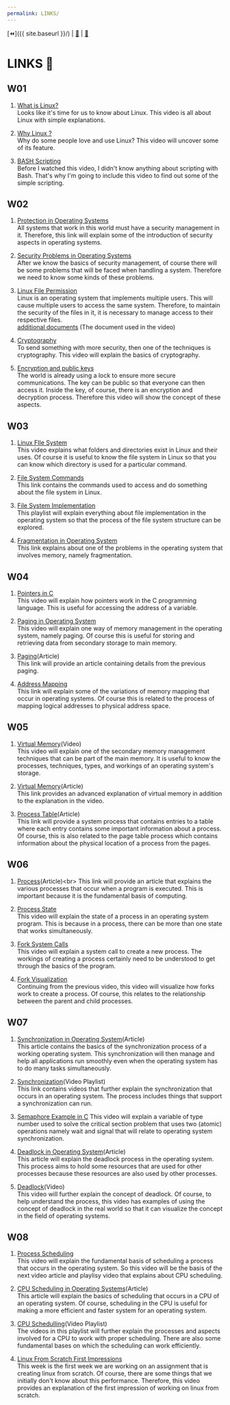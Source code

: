 ```yaml
---
permalink: LINKS/
---
```


[⏪]({{ site.baseurl }}/) | [🧾](https://danenherdi.github.io/os222/TXT/mylog.txt) | [📁](https://github.com/danenherdi/os222/) 

# LINKS 🔗

## W01
1. [What is Linux?](https://youtu.be/rrB13utjYV4)<br>
Looks like it's time for us to know about Linux.
This video is all about Linux with simple explanations.

2. [Why Linux ?](https://youtu.be/otDOHt_Jges)<br>
Why do some people love and use Linux?
This video will uncover some of its feature.

3. [BASH Scripting](https://youtu.be/7qd5sqazD7k)<br>
Before I watched this video, I didn't know anything about scripting with Bash.
That's why I'm going to include this video to find out some of the simple scripting.

## W02
1.  [Protection in Operating Systems](https://www.cs.uic.edu/~jbell/CourseNotes/OperatingSystems/14_Protection.html)<br>
All systems that work in this world must have a security management in it. Therefore, this link will explain some of the introduction of security aspects in operating systems.

2.  [Security Problems in Operating Systems](https://padakuu.com/what-is-the-security-problem-149-article)<br>
After we know the basics of security management, of course there will be some problems that will be faced when handling a system. Therefore we need to know some kinds of these problems.

3.  [Linux File Permission](https://youtu.be/k1yzI7c6Fzk)<br>
Linux is an operating system that implements multiple users. This will cause multiple users to access the same system. Therefore, to maintain the security of the files in it, it is necessary to manage access to their respective files. <br>
[additional documents](https://linuxhandbook.com/linux-file-permissions/) (The document used in the video)<br>

4. [Cryptography](https://youtu.be/6_Cxj5WKpIw)<br>
To send something with more security, then one of the techniques is cryptography. This video will explain the basics of cryptography.

5. [Encryption and public keys](https://youtu.be/6-JjHa-qLPk)<br>
The world is already using a lock to ensure more secure communications. The key can be public so that everyone can then access it. Inside the key, of course, there is an encryption and decryption process. Therefore this video will show the concept of these aspects.

## W03
1. [Linux FIle System](https://youtu.be/HbgzrKJvDRw)<br> 
This video explains what folders and directories exist in Linux and their uses. Of course it is useful to know the file system in Linux so that you can know which directory is used for a particular command.

2. [File System Commands](https://gist.github.com/khazeamo/f762f532bfbc17d5bf396e9d4c2a9586)<br>
This link contains the commands used to access and do something about the file system in Linux.

3. [File System Implementation](https://youtube.com/playlist?list=PLskQvPDUk0sKgGGReUz7nMwYkDTbevUC1)<br>
This playlist will explain everything about file implementation in the operating system so that the process of the file system structure can be explored.

4. [Fragmentation in Operating System](https://www.javatpoint.com/fragmentation-in-operating-system)<br>
This link explains about one of the problems in the operating system that involves memory, namely fragmentation.

## W04
1. [Pointers in C](https://youtu.be/mw1qsMieK5c)<br> 
This video will explain how pointers work in the C programming language. This is useful for accessing the address of a variable.

2. [Paging in Operating System](https://youtu.be/pJ6qrCB8pDw)<br>
This video will explain one way of memory management in the operating system, namely paging. Of course this is useful for storing and retrieving data from secondary storage to main memory.

3. [Paging](https://kuleuven-diepenbeek.github.io/osc-course/ch9-memory/paging/)(Article)<br>
This link will provide an article containing details from the previous paging.

4. [Address Mapping](https://schoettkr.github.io/knowledge-database/uni/os/06_lecture/)<br>
This link will explain some of the variations of memory mapping that occur in operating systems. Of course this is related to the process of mapping logical addresses to physical address space.

## W05
1. [Virtual Memory](https://youtu.be/2quKyPnUShQ)(Video)<br> 
This video will explain one of the secondary memory management techniques that can be part of the main memory. It is useful to know the processes, techniques, types, and workings of an operating system's storage.

2. [Virtual Memory](https://www.techtarget.com/searchstorage/definition/virtual-memory)(Article)<br>
This link provides an advanced explanation of virtual memory in addition to the explanation in the video.

3. [Process Table](https://exposnitc.github.io/os_design-files/process_table.html)(Article)<br>
This link will provide a system process that contains entries to a table where each entry contains some important information about a process. Of course, this is also related to the page table process which contains information about the physical location of a process from the pages.

## W06
1. [Process](https://www.studytonight.com/operating-system/operating-system-processes#:~:text=The%20different%20Process%20States&text=READY%20%2D%20The%20process%20is%20waiting,The%20process%20has%20finished%20execution.)(Article)<br>
This link will provide an article that explains the various processes that occur when a program is executed. This is important because it is the fundamental basis of computing.

2. [Process State](https://youtu.be/jZ_6PXoaoxo)<br>
This video will explain the state of a process in an operating system program. This is because in a process, there can be more than one state that works simultaneously.

3. [Fork System Calls](https://youtu.be/IFEFVXvjiHY)<br>
This video will explain a system call to create a new process. The workings of creating a process certainly need to be understood to get through the basics of the program.

4. [Fork Visualization](https://youtu.be/QD9YKSg3wCc)<br>
Continuing from the previous video, this video will visualize how forks work to create a process. Of course, this relates to the relationship between the parent and child processes.

## W07
1. [Synchronization in Operating System](https://www.scaler.com/topics/operating-system/process-synchronization-in-os/)(Article)<br>
This article contains the basics of the synchronization process of a working operating system. This synchronization will then manage and help all applications run smoothly even when the operating system has to do many tasks simultaneously.

2. [Synchronization](https://youtube.com/playlist?list=PLBlnK6fEyqRjDf_dmCEXgl6XjVKDDj0M2)(Video Playlist)<br>
This link contains videos that further explain the synchronization that occurs in an operating system. The process includes things that support a synchronization can run.

3. [Semaphore Example in C](https://youtu.be/ukM_zzrIeXs) 
This video will explain a variable of type number used to solve the critical section problem that uses two (atomic) operations namely wait and signal that will relate to operating system synchronization.

3. [Deadlock in Operating System](https://www.scaler.com/topics/operating-system/deadlock-in-os/)(Article)<br>
This article will explain the deadlock process in the operating system. This process aims to hold some resources that are used for other processes because these resources are also used by other processes.

4. [Deadlock](https://youtu.be/onkWXaXAgbY)(Video)<br>
This video will further explain the concept of deadlock. Of course, to help understand the process, this video has examples of using the concept of deadlock in the real world so that it can visualize the concept in the field of operating systems.

## W08
1. [Process Scheduling](https://youtu.be/2h3eWaPx8SA)<br>
This video will explain the fundamental basis of scheduling a process that occurs in the operating system. So this video will be the basis of the next video article and playlisy video that explains about CPU scheduling.

2. [CPU Scheduling in Operating Systems](https://www.geeksforgeeks.org/cpu-scheduling-in-operating-systems/)(Article)<br>
This article will explain the basics of scheduling that occurs in a CPU of an operating system. Of course, scheduling in the CPU is useful for making a more efficient and faster system for an operating system.

3. [CPU Schedulling](https://youtube.com/playlist?list=PLBlnK6fEyqRitWSE_AyyySWfhRgyA-rHk)(Video Playlist)<br>
The videos in this playlist will further explain the processes and aspects involved for a CPU to work with proper scheduling. There are also some fundamental bases on which the scheduling can work efficiently.

4. [Linux From Scratch First Impressions](https://youtu.be/1eOdaXS-wVE)<br>
This week is the first week we are working on an assignment that is creating linux from scratch. Of course, there are some things that we initially don't know about this performance. Therefore, this video provides an explanation of the first impression of working on linux from scratch.
